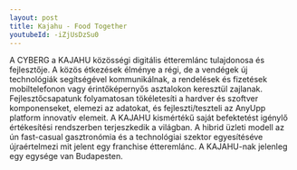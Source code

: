 ```yaml
---
layout: post
title: Kajahu - Food Together
youtubeId: -iZjUsDzSu0
---
```


A CYBERG a KAJAHU közösségi digitális étteremlánc tulajdonosa és fejlesztője. A közös étkezések élménye a régi, de a vendégek új technológiák segítségével kommunikálnak, a rendelések és fizetések mobiltelefonon vagy érintőképernyős asztalokon keresztül zajlanak. Fejlesztőcsapatunk folyamatosan tökéletesíti a hardver és szoftver komponenseket, elemezi az adatokat, és fejleszti/teszteli az AnyUpp platform innovatív elemeit. A KAJAHU kismértékű saját befektetést igénylő értékesítési rendszerben terjeszkedik a világban. A hibrid üzleti modell az ún fast-casual gasztronómia és a technológiai szektor egyesítéséve újraértelmezi mit jelent egy franchise étteremlánc. A KAJAHU-nak jelenleg egy egysége van Budapesten.
